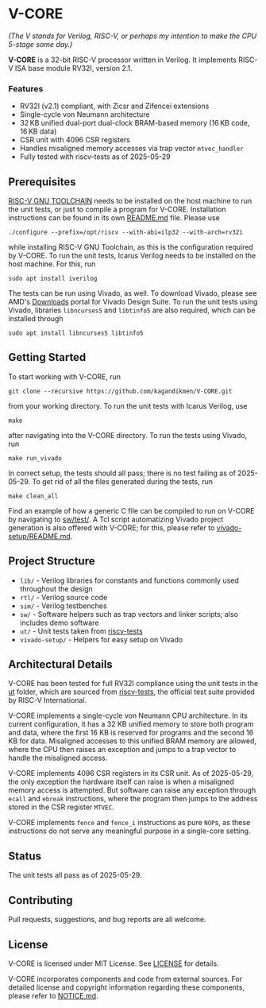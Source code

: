 # V-CORE

*(The V stands for Verilog, RISC-V, or perhaps my intention to make the CPU 5-stage some day.)*

**V-CORE** is a 32-bit RISC-V processor written in Verilog. It implements RISC-V ISA base module RV32I, version 2.1. 

### Features

- RV32I (v2.1) compliant, with Zicsr and Zifencei extensions
- Single-cycle von Neumann architecture
- 32 KB unified dual-port dual-clock BRAM-based memory (16 KB code, 16 KB data)
- CSR unit with 4096 CSR registers
- Handles misaligned memory accesses via trap vector `mtvec_handler`
- Fully tested with riscv-tests as of 2025-05-29

## Prerequisites

[RISC-V GNU TOOLCHAIN](https://github.com/riscv-collab/riscv-gnu-toolchain) needs to be installed on the host machine to run the unit tests, or just to compile a program for V-CORE. Installation instructions can be found in its own [README.md](https://github.com/riscv-collab/riscv-gnu-toolchain/blob/master/README.md) file. Please use 
```
./configure --prefix=/opt/riscv --with-abi=ilp32 --with-arch=rv32i
```
while installing RISC-V GNU Toolchain, as this is the configuration required by V-CORE. To run the unit tests, Icarus Verilog needs to be installed on the host machine. For this, run
```
sudo apt install iverilog
```
The tests can be run using Vivado, as well. To download Vivado, please see AMD's [Downloads](https://www.xilinx.com/support/download.html) portal for Vivado Design Suite. To run the unit tests using Vivado, libraries `libncurses5` and `libtinfo5` are also required, which can be installed through
```
sudo apt install libncurses5 libtinfo5
```

## Getting Started

To start working with V-CORE, run
```
git clone --recursive https://github.com/kagandikmen/V-CORE.git
```
from your working directory. To run the unit tests with Icarus Verilog, use
```
make
```
after navigating into the V-CORE directory. To run the tests using Vivado, run
```
make run_vivado
```
In correct setup, the tests should all pass; there is no test failing as of 2025-05-29. To get rid of all the files generated during the tests, run
```
make clean_all
```
Find an example of how a generic C file can be compiled to run on V-CORE by navigating to [sw/test/](sw/test/). A Tcl script automatizing Vivado project generation is also offered with V-CORE; for this, please refer to [vivado-setup/README.md](vivado-setup/README.md).

## Project Structure

- `lib/` - Verilog libraries for constants and functions commonly used throughout the design
- `rtl/` - Verilog source code
- `sim/` - Verilog testbenches
- `sw/` - Software helpers such as trap vectors and linker scripts; also includes demo software
- `ut/` - Unit tests taken from [riscv-tests](https://github.com/riscv-software-src/riscv-tests)
- `vivado-setup/` - Helpers for easy setup on Vivado

## Architectural Details

V-CORE has been tested for full RV32I compliance using the unit tests in the [ut](ut/) folder, which are sourced from [riscv-tests](https://github.com/riscv-software-src/riscv-tests), the official test suite provided by RISC-V International.

V-CORE implements a single-cycle von Neumann CPU architecture. In its current configuration, it has a 32 KB unified memory to store both program and data, where the first 16 KB is reserved for programs and the second 16 KB for data. Misaligned accesses to this unified BRAM memory are allowed, where the CPU then raises an exception and jumps to a trap vector to handle the misaligned access.

V-CORE implements 4096 CSR registers in its CSR unit. As of 2025-05-29, the only exception the hardware itself can raise is when a misaligned memory access is attempted. But software can raise any exception through `ecall` and `ebreak` instructions, where the program then jumps to the address stored in the CSR register `MTVEC`.

V-CORE implements `fence` and `fence_i` instructions as pure `NOP`s, as these instructions do not serve any meaningful purpose in a single-core setting.

## Status

The unit tests all pass as of 2025-05-29.

## Contributing

Pull requests, suggestions, and bug reports are all welcome.

## License

V-CORE is licensed under MIT License. See [LICENSE](LICENSE) for details.

V-CORE incorporates components and code from external sources. For detailed license and copyright information regarding these components, please refer to [NOTICE.md](NOTICE.md).